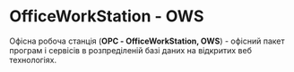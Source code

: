 # OfficeWorkStation - OWS
Офісна робоча станція (**ОРС - OfficeWorkStation, OWS**) - офісний пакет програм і сервісів в розпреділеній базі даних на відкритих веб технологіях.
